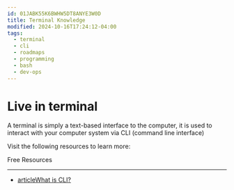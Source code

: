 ```yaml
---
id: 01JABK55K6BWHW5DT8ANYE3W0D
title: Terminal Knowledge
modified: 2024-10-16T17:24:12-04:00
tags:
  - terminal
  - cli
  - roadmaps
  - programming
  - bash
  - dev-ops
---
```

# Live in terminal

A terminal is simply a text-based interface to the computer, it is used to interact with your computer system via CLI (command line interface)

Visit the following resources to learn more:

Free Resources

---

- [articleWhat is CLI?](https://en.wikipedia.org/wiki/Command-line_interface)
